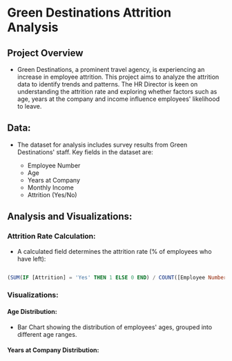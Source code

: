 # Green Destinations Attrition Analysis

## Project Overview 

- Green Destinations, a prominent travel agency, is experiencing an increase in employee attrition. This project aims to analyze the attrition data to identify trends and patterns. The HR Director is keen on understanding the attrition rate and exploring whether factors such as age, years at the company and income influence employees' likelihood to leave.

## Data:

- The dataset for analysis includes survey results from Green Destinations' staff. Key fields in the dataset are:

    - Employee Number
    - Age
    - Years at Company
    - Monthly Income
    - Attrition (Yes/No)
 
## Analysis and Visualizations:

### Attrition Rate Calculation:

- A calculated field determines the attrition rate (% of employees who have left):

```sql

(SUM(IF [Attrition] = 'Yes' THEN 1 ELSE 0 END) / COUNT([Employee Number]))


```

### Visualizations:

 #### Age Distribution:
   - Bar Chart showing the distribution of employees' ages, grouped into different age ranges.

 #### Years at Company Distribution:
